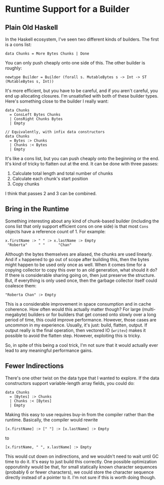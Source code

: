 # Runtime Support for a Builder

## Plain Old Haskell

In the Haskell ecosystem, I've seen two different kinds of builders.
The first is a cons list:

    data Chunks = More Bytes Chunks | Done

You can only push cheaply onto one side of this. The other builder
is roughly:

    newtype Builder = Builder (forall s. MutableBytes s -> Int -> ST (MutableBytes s, Int))

It's more efficient, but you have to be careful, and if you aren't
careful, you end up allocating closures. I'm unsatisfied with both
of these builder types. Here's something close to the builder I
really want:

    data Chunks
      = ConsLeft Bytes Chunks
      | ConsRight Chunks Bytes
      | Empty

    // Equivalently, with infix data constructors
    data Chunks
      = Bytes :> Chunks
      | Chunks :< Bytes
      | Empty

It's like a cons list, but you can push cheaply onto the beginning or the
end. It's kind of tricky to flatten out at the end. It can be done with
three passes:

1. Calculate total length and total number of chunks
2. Calculate each chunk's start position
3. Copy chunks

I think that passes 2 and 3 can be combined.

## Bring in the Runtime

Something interesting about any kind of chunk-based builder (including
the cons list that only support efficient cons on one side) is that most
`Cons` objects have a reference count of 1. For example:

    x.firstName :> " " :> x.lastName :> Empty
     "Roberta"     " "      "Chan"

Although the bytes themselves are aliased, the chunks are used linearly.
And if `x` happened to go out of scope after building this, then the
bytes might happen to be used only once as well. When it comes time for
a copying collector to copy this over to an old generation, what should
it do? If there is considerable sharing going on, then just preserve the
structure. But, if everything is only used once, then the garbage collector
itself could coalesce them:

    "Roberta Chan" :> Empty

This is a considerable improvement in space consumption and in cache coherence.
How often would this actually matter though? For large (multi-megabyte)
builders or for builders that get consed onto slowly over a long period
of time, this could improve performance. However, those cases are uncommon in
my experience. Usually, it's just: build, flatten, output. If output really
is the final operation, then vectored IO (`writev`) makes it possible to
avoid the flatten step. However, exploiting this is tricky.

So, in spite of this being a cool trick, I'm not sure that it would actually
ever lead to any meaningful performance gains.

## Fewer Indirections

There's one other twist on the data type that I wanted to explore. If the
data constructors support variable-length array fields, you could do:

    data Chunks
      = [Bytes] :> Chunks
      | Chunks :< [Bytes]
      | Empty

Making this easy to use requires buy-in from the compiler rather than the
runtime. Basically, the compiler would rewrite

    [x.firstName] :> [" "] :> [x.lastName] :> Empty

to

    [x.firstName, " ", x.lastName] :> Empty

This would cut down on indirections, and we wouldn't need to wait until
GC time to do it. It's easy to just build this correctly. One possible
optimization opporutinity would be that, for small statically known character
sequences (probably 6 or fewer characters), we could store the character
sequence directly instead of a pointer to it. I'm not sure if this is
worth doing though.
